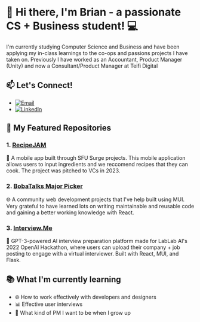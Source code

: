 # 👋 Hi there, I'm Brian - a passionate CS + Business student! 💻

I'm currently studying Computer Science and Business and have been applying my in-class learnings to the co-ops and passions projects I have taken on. Previously I have worked as an Accountant, Product Manager (Unity) and now a Consultant/Product Manager at Teifi Digital

## 📫 Let's Connect!
- [![Email](https://img.shields.io/badge/Email-D14836?style=for-the-badge&logo=gmail&logoColor=white)](mailto:bmiki5508@gmail.com)
- [![LinkedIn](https://img.shields.io/badge/LinkedIn-0077B5?style=for-the-badge&logo=linkedin&logoColor=white)](https://www.linkedin.com/in/brian-miki/)

## 🌟 My Featured Repositories

### 1. [RecipeJAM](https://github.com/Brian-Miki/Recipe-App)

📱 A mobile app built through SFU Surge projects. This mobile application allows users to input ingredients and we reccomend recipes that they can cook. The project was pitched to VCs in 2023.

### 2. [BobaTalks Major Picker](https://github.com/BobaTalks/pick-a-major)

🌐 A community web development projects that I've help built using MUI. Very grateful to have learned lots on writing maintainable and reusable code and gaining a better working knowledge with React.

### 3. [Interview.Me](https://github.com/JessN777/Interview.Me)

🤖 GPT-3-powered AI interview preparation platform made for LabLab AI's 2022 OpenAI Hackathon, where users can upload their company + job posting to engage with a virtual interviewer. Built with React, MUI, and Flask. 


## 📚 What I'm currently learning

- 🌐 How to work effectively with developers and designers
- 📊 Effective user interviews
- 📱 What kind of PM I want to be when I grow up

<!---
Brian-Miki/Brian-Miki is a ✨ special ✨ repository because its `README.md` (this file) appears on your GitHub profile.
You can click the Preview link to take a look at your changes.
--->
